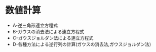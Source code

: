 # 数値計算
- A-逆三角形連立方程式
- B-ガウスの消去法による連立方程式
- C-ガウスジョルダン法による連立方程式
- D-各種方法による逆行列の計算(ガウスの消去法,ガウスジョルダン法)
